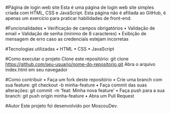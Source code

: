 #Página de login web site
Esta é uma página de login web site simples criada com HTML, CSS e JavaScript. Esta página não é afiliada ao GitHub, é apenas um exercício para praticar habilidades de front-end.

#Funcionalidades
 • Verificação de campos obrigatórios
 • Validação de email
 • Validação de senha (mínimo de 8 caracteres)
 • Exibição de mensagem de erro caso as credenciais estejam incorretas

#Tecnologias utilizadas
 • HTML
 • CSS
 • JavaScript

#Como executar o projeto
Clone este repositório:
git clone https://github.com/seu-usuario/nome-do-repositorio.git
Abra o arquivo index.html em seu navegador

#Como contribuir
 • Faça um fork deste repositório
 • Crie uma branch com sua feature: git checkout -b minha-feature
 • Faça commit das suas alterações: git commit -m 'feat: Minha nova feature'
 • Faça push para a sua branch: git push origin minha-feature
 • Abra um Pull Request

#Autor
Este projeto foi desenvolvido por MoscouDev.
